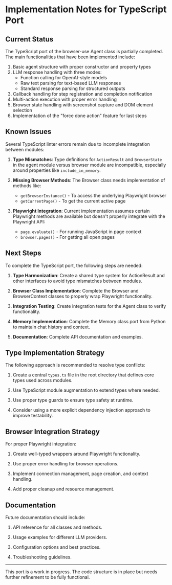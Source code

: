 # Implementation Notes for TypeScript Port

## Current Status

The TypeScript port of the browser-use Agent class is partially completed. The main functionalities that have been implemented include:

1. Basic agent structure with proper constructor and property types
2. LLM response handling with three modes:
   - Function calling for OpenAI-style models
   - Raw text parsing for text-based LLM responses
   - Standard response parsing for structured outputs
3. Callback handling for step registration and completion notification
4. Multi-action execution with proper error handling
5. Browser state handling with screenshot capture and DOM element selection
6. Implementation of the "force done action" feature for last steps

## Known Issues

Several TypeScript linter errors remain due to incomplete integration between modules:

1. **Type Mismatches**: Type definitions for `ActionResult` and `BrowserState` in the agent module versus browser module are incompatible, especially around properties like `include_in_memory`.

2. **Missing Browser Methods**: The Browser class needs implementation of methods like:
   - `getBrowserInstance()` - To access the underlying Playwright browser
   - `getCurrentPage()` - To get the current active page

3. **Playwright Integration**: Current implementation assumes certain Playwright methods are available but doesn't properly integrate with the Playwright API:
   - `page.evaluate()` - For running JavaScript in page context
   - `browser.pages()` - For getting all open pages

## Next Steps

To complete the TypeScript port, the following steps are needed:

1. **Type Harmonization**: Create a shared type system for ActionResult and other interfaces to avoid type mismatches between modules.

2. **Browser Class Implementation**: Complete the Browser and BrowserContext classes to properly wrap Playwright functionality.

3. **Integration Testing**: Create integration tests for the Agent class to verify functionality.

4. **Memory Implementation**: Complete the Memory class port from Python to maintain chat history and context.

5. **Documentation**: Complete API documentation and examples.

## Type Implementation Strategy

The following approach is recommended to resolve type conflicts:

1. Create a central `types.ts` file in the root directory that defines core types used across modules.

2. Use TypeScript module augmentation to extend types where needed.

3. Use proper type guards to ensure type safety at runtime.

4. Consider using a more explicit dependency injection approach to improve testability.

## Browser Integration Strategy

For proper Playwright integration:

1. Create well-typed wrappers around Playwright functionality.

2. Use proper error handling for browser operations.

3. Implement connection management, page creation, and context handling.

4. Add proper cleanup and resource management.

## Documentation

Future documentation should include:

1. API reference for all classes and methods.

2. Usage examples for different LLM providers.

3. Configuration options and best practices.

4. Troubleshooting guidelines.

---

This port is a work in progress. The code structure is in place but needs further refinement to be fully functional. 